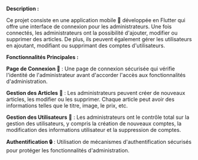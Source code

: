 <b>Description :</b>

Ce projet consiste en une application mobile 📱 développée en Flutter qui offre une interface de connexion pour les administrateurs. Une fois connectés, les administrateurs ont la possibilité d'ajouter, modifier ou supprimer des articles. De plus, ils peuvent également gérer les utilisateurs en ajoutant, modifiant ou supprimant des comptes d'utilisateurs.

<strong>Fonctionnalités Principales :</strong>

<strong>Page de Connexion 🔐</strong> : Une page de connexion sécurisée qui vérifie l'identité de l'administrateur avant d'accorder l'accès aux fonctionnalités d'administration.

<strong>Gestion des Articles</strong> 📝 : Les administrateurs peuvent créer de nouveaux articles, les modifier ou les supprimer. Chaque article peut avoir des informations telles que le titre, image, le prix, etc.

<strong>Gestion des Utilisateurs</strong> 👤 : Les administrateurs ont le contrôle total sur la gestion des utilisateurs, y compris la création de nouveaux comptes, la modification des informations utilisateur et la suppression de comptes.

<strong>Authentification 🔒</strong> : Utilisation de mécanismes d'authentification sécurisés pour protéger les fonctionnalités d'administration.

